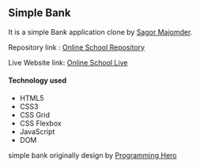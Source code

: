 ## Simple Bank

It is a simple Bank application clone by [Sagor Majomder](https://github.com/sagormajomder/).

Repository link : [Online School Repository](https://github.com/sagormajomder/Simple-Bank)

Live Website link: [Online School Live](https://sagormajomder.github.io/Simple-Bank/)

#### Technology used

-  HTML5
-  CSS3
-  CSS Grid
-  CSS Flexbox
-  JavaScript
-  DOM

simple bank originally design by [Programming Hero](https://github.com/programminghero1)

